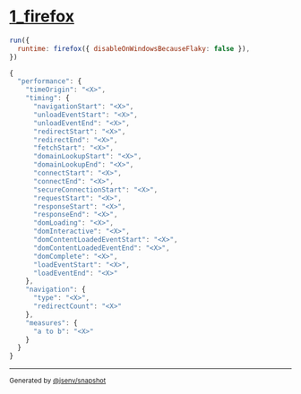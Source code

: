 # [1_firefox](../../performance_browsers.test.mjs#L35)

```js
run({
  runtime: firefox({ disableOnWindowsBecauseFlaky: false }),
})
```

```js
{
  "performance": {
    "timeOrigin": "<X>",
    "timing": {
      "navigationStart": "<X>",
      "unloadEventStart": "<X>",
      "unloadEventEnd": "<X>",
      "redirectStart": "<X>",
      "redirectEnd": "<X>",
      "fetchStart": "<X>",
      "domainLookupStart": "<X>",
      "domainLookupEnd": "<X>",
      "connectStart": "<X>",
      "connectEnd": "<X>",
      "secureConnectionStart": "<X>",
      "requestStart": "<X>",
      "responseStart": "<X>",
      "responseEnd": "<X>",
      "domLoading": "<X>",
      "domInteractive": "<X>",
      "domContentLoadedEventStart": "<X>",
      "domContentLoadedEventEnd": "<X>",
      "domComplete": "<X>",
      "loadEventStart": "<X>",
      "loadEventEnd": "<X>"
    },
    "navigation": {
      "type": "<X>",
      "redirectCount": "<X>"
    },
    "measures": {
      "a to b": "<X>"
    }
  }
}
```
---

<sub>
  Generated by <a href="https://github.com/jsenv/core/tree/main/packages/independent/snapshot">@jsenv/snapshot</a>
</sub>